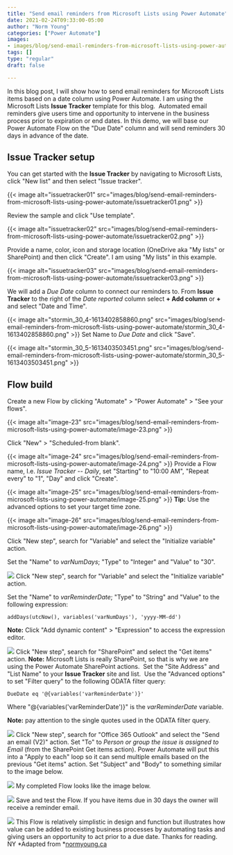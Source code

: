 ```yaml
---
title: "Send email reminders from Microsoft Lists using Power Automate"
date: 2021-02-24T09:33:00-05:00
author: "Norm Young"
categories: ["Power Automate"]
images:
- images/blog/send-email-reminders-from-microsoft-lists-using-power-automate/issuetracker01.png
tags: []
type: "regular"
draft: false

---
```


In this blog post, I will show how to send email reminders for Microsoft
Lists items based on a date column using Power Automate. I am using the
Microsoft Lists **Issue Tracker** template for this blog. 
Automated email reminders give users time and opportunity to intervene
in the business process prior to expiration or end dates. In this demo,
we will base our Power Automate Flow on the "Due Date" column and will
send reminders 30 days in advance of the date.

## Issue Tracker setup 

You can get started with the **Issue Tracker** by navigating to
Microsoft Lists, click "New list" and then select "Issue tracker".

{{< image alt="issuetracker01" src="images/blog/send-email-reminders-from-microsoft-lists-using-power-automate/issuetracker01.png" >}}

Review the sample and click "Use template".

{{< image alt="issuetracker02" src="images/blog/send-email-reminders-from-microsoft-lists-using-power-automate/issuetracker02.png" >}}

Provide a name, color, icon and storage location (OneDrive aka "My
lists" or SharePoint) and then click "Create". I am using "My
lists" in this example.

{{< image alt="issuetracker03" src="images/blog/send-email-reminders-from-microsoft-lists-using-power-automate/issuetracker03.png" >}}


We will add a *Due Date* column to connect our reminders to. From
**Issue Tracker** to the right of the *Date reported* column select **+
Add column** or **+** and select "Date and Time". 

{{< image alt="stormin_30_4-1613402858860.png" src="images/blog/send-email-reminders-from-microsoft-lists-using-power-automate/stormin_30_4-1613402858860.png" >}}
Set Name to *Due Date* and click "Save".

{{< image alt="stormin_30_5-1613403503451.png" src="images/blog/send-email-reminders-from-microsoft-lists-using-power-automate/stormin_30_5-1613403503451.png" >}}

## Flow build 

Create a new Flow by clicking "Automate" \> "Power Automate" \>
"See your flows".

{{< image alt="image-23" src="images/blog/send-email-reminders-from-microsoft-lists-using-power-automate/image-23.png" >}}

Click "New" \> "Scheduled-from blank".

{{< image alt="image-24" src="images/blog/send-email-reminders-from-microsoft-lists-using-power-automate/image-24.png" >}}
Provide a Flow name, I.e. *Issue Tracker -- Daily*, set "Starting" to
"10:00 AM", "Repeat every" to "1", "Day" and click "Create".

{{< image alt="image-25" src="images/blog/send-email-reminders-from-microsoft-lists-using-power-automate/image-25.png" >}}
**Tip:** Use the advanced options to set your target time zone.

{{< image alt="image-26" src="images/blog/send-email-reminders-from-microsoft-lists-using-power-automate/image-26.png" >}}

Click "New step", search for "Variable" and select the "Initialize
variable" action. 

Set the "Name" to *varNumDays*; "Type" to "Integer" and "Value"
to "30".

![](https://normanyoungblog.files.wordpress.com/2020/09/image-27.png)
Click "New step", search for "Variable" and select the "Initialize
variable" action.  

Set the "Name" to *varReminderDate*; "Type" to "String" and
"Value" to the following expression:

    addDays(utcNow(), variables('varNumDays'), 'yyyy-MM-dd')

**Note:** Click "Add dynamic content" \> "Expression" to access the
expression editor.

![](https://normanyoungblog.files.wordpress.com/2020/09/image-28.png)
Click "New step", search for "SharePoint" and select the "Get
items" action. **Note:** Microsoft Lists is really SharePoint, so that
is why we are using the Power Automate SharePoint actions. 
Set the "Site Address" and "List Name" to your **Issue
Tracker** site and list. 
Use the "Advanced options" to set "Filter query" to the following ODATA
filter query:

    DueDate eq '@{variables('varReminderDate')}'

Where "\@{variables('varReminderDate')}" is the *varReminderDate*
variable. 

**Note:** pay attention to the single quotes used in the ODATA filter
query.

![](https://normanyoungblog.files.wordpress.com/2020/09/image-30.png)
Click "New step", search for "Office 365 Outlook" and select the
"Send an email (V2)" action.
Set "To" to *Person or group the issue is assigned to Email* (from the
SharePoint Get items action). Power Automate will put this into a
"Apply to each" loop so it can send multiple emails based on the
previous "Get items" action.
Set "Subject" and "Body" to something similar to the image below.

![](https://normanyoungblog.files.wordpress.com/2020/09/image-31.png)
My completed Flow looks like the image below.

![](https://normanyoungblog.files.wordpress.com/2020/09/image-33.png)
Save and test the Flow. If you have items due in 30 days the owner will
receive a reminder email.

![](https://normanyoungblog.files.wordpress.com/2020/09/image-32.png)
This Flow is relatively simplistic in design and function but
illustrates how value can be added to existing business processes by
automating tasks and giving users an opportunity to act prior to a due
date.
Thanks for reading.
NY
*Adapted
from *[normyoung.ca](https://normyoung.ca/2020/09/18/send-email-reminders-from-microsoft-lists-using-power-automate/) 
